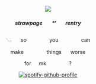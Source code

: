         

 

<div align="center"> 
<p align="center"> <img src="https://cdn.discordapp.com/attachments/1297283509102182453/1309742371440820245/ken-carson-destroy-lonely.gif?ex=6742b023&is=67415ea3&hm=ca6e23912c6043c7453c82131f08554fb9349f638ad0429068171c84881967e8&" > </p> 
<div align="center"> 

 <p align="center"> 

#####   strawpageㅤㅤᵒʳㅤㅤrentry
 <p align="center">
𓂅⠀⠀ so⠀⠀⠀⠀⠀⠀you⠀⠀⠀⠀⠀⠀can

make⠀⠀⠀⠀⠀⠀things ⠀⠀worse

for⠀⠀mk⠀⠀⠀⠀⠀⠀?</p> 

[![spotify-github-profile](https://spotify-github-profile.kittinanx.com/api/view?uid=31iaxwlbrvkrqjc3kowskrnxfiqi&cover_image=true&theme=natemoo-re&show_offline=false&background_color=121212&interchange=false&bar_color=ffffff&bar_color_cover=false)](https://github.com/kittinan/spotify-github-profile)
